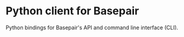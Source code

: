 Python client for Basepair
======================

Python bindings for Basepair's API and command line interface (CLI).
